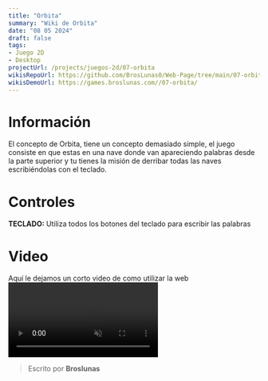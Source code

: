 ```yaml
---
title: "Orbita"
summary: "Wiki de Orbita"
date: "08 05 2024"
draft: false
tags:
- Juego 2D
- Desktop
projectUrl: /projects/juegos-2d/07-orbita
wikisRepoUrl: https://github.com/BrosLunas0/Web-Page/tree/main/07-orbita/
wikisDemoUrl: https://games.broslunas.com//07-orbita/
---
```

# Información
El concepto de Orbita, tiene un concepto demasiado simple, el juego consiste en que estas en una nave donde van apareciendo palabras desde la parte superior y tu tienes la misión de derribar todas las naves escribiéndolas con el teclado.

# Controles
<b>TECLADO:</b> Utiliza todos los botones del teclado para escribir las palabras <br>

# Video
Aquí le dejamos un corto video de como utilizar la web
<video class="container video" controls muted>
    <source src="https://assets.broslunas.com/gameplay/orbita.mp4" type="video/mp4">
</video>

> Escrito por **Broslunas**
